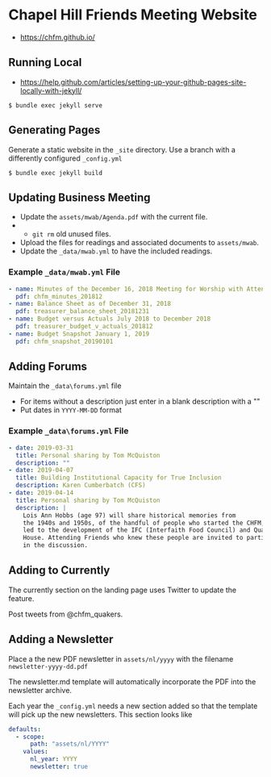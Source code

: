 # Chapel Hill Friends Meeting Website

- https://chfm.github.io/

## Running Local

- https://help.github.com/articles/setting-up-your-github-pages-site-locally-with-jekyll/

`$ bundle exec jekyll serve`

## Generating Pages

Generate a static website in the `_site` directory. Use a branch with a
differently configured `_config.yml`

`$ bundle exec jekyll build`

## Updating Business Meeting

- Update the `assets/mwab/Agenda.pdf` with the current file.
- - `git rm` old unused files.
- Upload the files for readings and associated documents to `assets/mwab`.
- Update the `_data/mwab.yml` to have the included readings.

### Example `_data/mwab.yml` File
```YAML
- name: Minutes of the December 16, 2018 Meeting for Worship with Attention to Business
  pdf: chfm_minutes_201812
- name: Balance Sheet as of December 31, 2018
  pdf: treasurer_balance_sheet_20181231
- name: Budget versus Actuals July 2018 to December 2018
  pdf: treasurer_budget_v_actuals_201812
- name: Budget Snapshot January 1, 2019
  pdf: chfm_snapshot_20190101
```

## Adding Forums

Maintain the `_data\forums.yml` file

- For items without a description just enter in a blank description with a ""
- Put dates in `YYYY-MM-DD` format

### Example `_data\forums.yml` File

```YAML
- date: 2019-03-31
  title: Personal sharing by Tom McQuiston
  description: ""
- date: 2019-04-07
  title: Building Institutional Capacity for True Inclusion
  description: Karen Cumberbatch (CFS)
- date: 2019-04-14
  title: Personal sharing by Tom McQuiston
  description: |
    Lois Ann Hobbs (age 97) will share historical memories from
    the 1940s and 1950s, of the handful of people who started the CHFM, which
    led to the development of the IFC (Interfaith Food Council) and Quaker
    House. Attending Friends who knew these people are invited to participate
    in the discussion.
```

## Adding to Currently

The currently section on the landing page uses Twitter to update the feature.

Post tweets from @chfm_quakers.

## Adding a Newsletter

Place a the new PDF newsletter in `assets/nl/yyyy` with the filename
`newsletter-yyyy-dd.pdf`

The newsletter.md template will automatically incorporate the PDF into the
newsletter archive.

Each year the `_config.yml` needs a new section added so that the template will
pick up the new newsletters. This section looks like

```YAML
defaults:
  - scope:
      path: "assets/nl/YYYY"
    values:
      nl_year: YYYY
      newsletter: true
```
